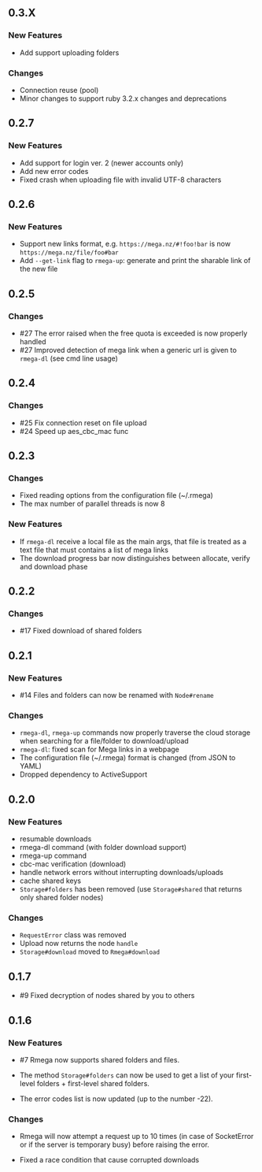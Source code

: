 ## 0.3.X

### New Features
* Add support uploading folders

### Changes
* Connection reuse (pool)
* Minor changes to support ruby 3.2.x changes and deprecations

## 0.2.7

### New Features
* Add support for login ver. 2 (newer accounts only)
* Add new error codes
* Fixed crash when uploading file with invalid UTF-8 characters

## 0.2.6

### New Features
* Support new links format, e.g. `https://mega.nz/#!foo!bar` is now `https://mega.nz/file/foo#bar`
* Add `--get-link` flag to `rmega-up`: generate and print the sharable link of the new file

## 0.2.5

### Changes
* \#27 The error raised when the free quota is exceeded is now properly handled
* \#27 Improved detection of mega link when a generic url is given to ```rmega-dl``` (see cmd line usage)

## 0.2.4

### Changes
* \#25 Fix connection reset on file upload
* \#24 Speed up aes_cbc_mac func

## 0.2.3

### Changes
* Fixed reading options from the configuration file (~/.rmega)
* The max number of parallel threads is now 8

### New Features
* If `rmega-dl` receive a local file as the main args, that file is treated as a text file that must contains a list of mega links
* The download progress bar now distinguishes between allocate, verify and download phase

## 0.2.2

### Changes
* \#17 Fixed download of shared folders

## 0.2.1

### New Features
* \#14 Files and folders can now be renamed with `Node#rename`

### Changes
* `rmega-dl`, `rmega-up` commands now properly traverse the cloud storage when searching for a file/folder to download/upload
* `rmega-dl`: fixed scan for Mega links in a webpage
* The configuration file (~/.rmega) format is changed (from JSON to YAML)
* Dropped dependency to ActiveSupport

## 0.2.0

### New Features
* resumable downloads
* rmega-dl command (with folder download support)
* rmega-up command
* cbc-mac verification (download)
* handle network errors without interrupting downloads/uploads
* cache shared keys
* `Storage#folders` has been removed (use `Storage#shared` that returns only shared folder nodes)

### Changes
* `RequestError` class was removed
* Upload now returns the node `handle`
* `Storage#download` moved to `Rmega#download`

## 0.1.7

* \#9 Fixed decryption of nodes shared by you to others

## 0.1.6

### New Features

* \#7 Rmega now supports shared folders and files.

* The method `Storage#folders` can now be used to get a list of your
  first-level folders + first-level shared folders.

* The error codes list is now updated (up to the number -22).


### Changes

* Rmega will now attempt a request up to 10 times (in case of SocketError
  or if the server is temporary busy) before raising the error.

* Fixed a race condition that cause corrupted downloads
